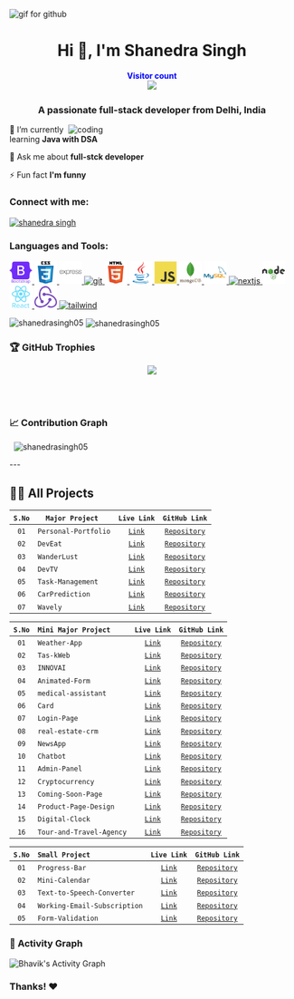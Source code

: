 <img src="https://i.imgur.com/1ZvVkDc.gif" alt="gif for github"></img>

<h1 align="center">Hi 👋, I'm Shanedra Singh</h1>
<p align="center">
  <b style="color: blue;  ">Visitor count</b>
  <br>
  <a style="" href="https://github.com/shanedrasingh05">
  <img src="https://page-visitor.vercel.app/shanedrasingh05/count.svg" />
  </a>
</p>


<h3 align="center">A passionate full-stack developer from Delhi, India</h3>
<img align="right" alt="coding" width="400" src="https://user-images.githubusercontent.com/55389276/140866485-8fb1c876-9a8f-4d6a-98dc-08c4981eaf70.gif"

🌱 I’m currently learning **Java with DSA**

💬 Ask me about **full-stck developer**

⚡ Fun fact **I'm funny**

<h3 align="left">Connect with me:</h3>
<p align="left">
<a href="https://www.linkedin.com/in/shanedra-singh-47342821a/" target="blank"><img align="center" src="https://raw.githubusercontent.com/rahuldkjain/github-profile-readme-generator/master/src/images/icons/Social/linked-in-alt.svg" alt="shanedra singh" height="30" width="40" /></a>
</p>

<h3 align="left">Languages and Tools:</h3>
<p align="left"> <a href="https://getbootstrap.com" target="_blank" rel="noreferrer"> <img src="https://raw.githubusercontent.com/devicons/devicon/master/icons/bootstrap/bootstrap-plain-wordmark.svg" alt="bootstrap" width="40" height="40"/> </a> <a href="https://www.w3schools.com/css/" target="_blank" rel="noreferrer"> <img src="https://raw.githubusercontent.com/devicons/devicon/master/icons/css3/css3-original-wordmark.svg" alt="css3" width="40" height="40"/> </a> <a href="https://expressjs.com" target="_blank" rel="noreferrer"> <img src="https://raw.githubusercontent.com/devicons/devicon/master/icons/express/express-original-wordmark.svg" alt="express" width="40" height="40"/> </a> <a href="https://git-scm.com/" target="_blank" rel="noreferrer"> <img src="https://www.vectorlogo.zone/logos/git-scm/git-scm-icon.svg" alt="git" width="40" height="40"/> </a> <a href="https://www.w3.org/html/" target="_blank" rel="noreferrer"> <img src="https://raw.githubusercontent.com/devicons/devicon/master/icons/html5/html5-original-wordmark.svg" alt="html5" width="40" height="40"/> </a> <a href="https://www.java.com" target="_blank" rel="noreferrer"> <img src="https://raw.githubusercontent.com/devicons/devicon/master/icons/java/java-original.svg" alt="java" width="40" height="40"/> </a> <a href="https://developer.mozilla.org/en-US/docs/Web/JavaScript" target="_blank" rel="noreferrer"> <img src="https://raw.githubusercontent.com/devicons/devicon/master/icons/javascript/javascript-original.svg" alt="javascript" width="40" height="40"/> </a> <a href="https://www.mongodb.com/" target="_blank" rel="noreferrer"> <img src="https://raw.githubusercontent.com/devicons/devicon/master/icons/mongodb/mongodb-original-wordmark.svg" alt="mongodb" width="40" height="40"/> </a> <a href="https://www.mysql.com/" target="_blank" rel="noreferrer"> <img src="https://raw.githubusercontent.com/devicons/devicon/master/icons/mysql/mysql-original-wordmark.svg" alt="mysql" width="40" height="40"/> </a> <a href="https://nextjs.org/" target="_blank" rel="noreferrer"> <img src="https://cdn.worldvectorlogo.com/logos/nextjs-2.svg" alt="nextjs" width="40" height="40"/> </a> <a href="https://nodejs.org" target="_blank" rel="noreferrer"> <img src="https://raw.githubusercontent.com/devicons/devicon/master/icons/nodejs/nodejs-original-wordmark.svg" alt="nodejs" width="40" height="40"/> </a> <a href="https://reactjs.org/" target="_blank" rel="noreferrer"> <img src="https://raw.githubusercontent.com/devicons/devicon/master/icons/react/react-original-wordmark.svg" alt="react" width="40" height="40"/> </a> <a href="https://redux.js.org" target="_blank" rel="noreferrer"> <img src="https://raw.githubusercontent.com/devicons/devicon/master/icons/redux/redux-original.svg" alt="redux" width="40" height="40"/> </a> <a href="https://tailwindcss.com/" target="_blank" rel="noreferrer"> <img src="https://www.vectorlogo.zone/logos/tailwindcss/tailwindcss-icon.svg" alt="tailwind" width="40" height="40"/> </a> </p>

<p><img align="left" src="https://github-readme-stats.vercel.app/api/top-langs?username=shanedrasingh05&show_icons=true&locale=en&layout=compact" alt="shanedrasingh05" /></p>

<p>&nbsp;<img align="center" src="https://github-readme-stats.vercel.app/api?username=shanedrasingh05&show_icons=true&locale=en" alt="shanedrasingh05" /></p>

<!-- <p><img align="center" src="https://github-readme-streak-stats.herokuapp.com/?user=shanedrasingh05&" alt="shanedrasingh05" /></p> -->

### 🏆 GitHub Trophies

<p align="center">
  <img src="https://github-profile-trophy.vercel.app/?username=shanedrasingh05&theme=tokyonight&column=4&margin-w=15&margin-h=15" />
</p><br><br>

### 📈 Contribution Graph

<p>&nbsp;
  <img align="center" src="https://github-readme-stats.vercel.app/api?username=shanedrasingh05&show_icons=true&locale=en" alt="shanedrasingh05" />
</p>
---

## 🧑‍🏫 **All Projects**                                                                                                                                               

| `S.No` | `  Major Project` |                       `Live Link`                        |                          `GitHub Link`                             |
| :----: | :------------------- | :------------------------------------------------------: | :-------------------------------------------------------------: |
|  `01`  | `Personal-Portfolio`           |      [`Link`](https://shanedrasingh.vercel.app/)      |    [`Repository`](https://github.com/shanedrasingh05/personal_portfolio)     |
|  `02`  | `DevEat`         |     [`Link`](https://dev-eat.vercel.app/)      |    [`Repository`](https://github.com/shanedrasingh05/DevEat)    |
|  `03`  | `WanderLust`     | [`Link`](https://wanderlust-project-shanedra.onrender.com/) | [`Repository`](https://github.com/shanedrasingh05/wanderlust-project)  |
|  `04`  | `DevTV`     | [`Link`](https://dev-tv.vercel.app/) | [`Repository`](https://github.com/shanedrasingh05/DevTv)  |
|  `05`  | `Task-Management`     | [`Link`](https://task-management-org.vercel.app/) | [`Repository`](https://github.com/shanedrasingh05/Task_Management)  |
|  `06`  | `CarPrediction`     | [`Link`](https://carprediction-umutcw4dn4xzqtwpqwmwbe.streamlit.app/) | [`Repository`](https://github.com/shanedrasingh05/CarPrediction)  |
|  `07`  | `Wavely`     | [`Link`](#) | [`Repository`](https://github.com/shanedrasingh05/Wavely)  |



| `S.No` | `Mini Major Project` |                       `Live Link`                        |                          `GitHub Link`                          |
| :----: | :------------------- | :------------------------------------------------------: | :-------------------------------------------------------------: |
|  `01`  | `Weather-App`           |      [`Link`](https://shanedrasingh05.github.io/Weather_App/)      |    [`Repository`](https://github.com/shanedrasingh05/Weather_App)     |
|  `02`  | `Tas-kWeb`         |     [`Link`](https://task-web-one.vercel.app/)      |    [`Repository`](https://github.com/shanedrasingh05/TaskWeb)    |
|  `03`  | `INNOVAI`     | [`Link`](#) | [`Repository`](https://github.com/shanedrasingh05/INNOVAI)  |
|  `04`  | `Animated-Form`   | [`Link`](https://shanedrasingh05.github.io/Animated_Form/)  |  [`Repository`](https://github.com/shanedrasingh05/Animated_Form)  |
|  `05`  | `medical-assistant`       |  [`Link`](#)  |  [`Repository`](https://github.com/shanedrasingh05/medical-assistant)   |
|  `06`  | `Card`       |  [`Link`](https://shanedrasingh05.github.io/Task_card)  |  [`Repository`](https://github.com/shanedrasingh05/Task_card/)   |
|  `07`  | `Login-Page`       |  [`Link`](#)  |  [`Repository`](https://github.com/shanedrasingh05/Modern-Login-Page)   |
|  `08`  | `real-estate-crm`       |  [`Link`](#)  |  [`Repository`](https://github.com/shanedrasingh05/real-estate-crm)   |
|  `09`  | `NewsApp`       |  [`Link`](https://shanedrasingh05.github.io/NewsApp)  |  [`Repository`](https://github.com/shanedrasingh05/NewsApp)   |
|  `10`  | `Chatbot`       |  [`Link`](https://shanedrasingh05.github.io/Chatbot/)  |  [`Repository`](https://github.com/shanedrasingh05/Chatbot)   |
|  `11`  | `Admin-Panel`       |  [`Link`](https://shanedrasingh05.github.io/Admin-Panel/)  |  [`Repository`](https://github.com/shanedrasingh05/Admin-Panel)   |
|  `12`  | `Cryptocurrency`       |  [`Link`](https://shanedrasingh05.github.io/Cryptocurrency/)  |  [`Repository`](https://github.com/shanedrasingh05/Cryptocurrency)   |
|  `13`  | `Coming-Soon-Page`       |  [`Link`](https://shanedrasingh05.github.io/Coming-Soon-Page/)  |  [`Repository`](https://github.com/shanedrasingh05/Coming-Soon-Page)   |
|  `14`  | `Product-Page-Design`       |  [`Link`](https://shanedrasingh05.github.io/Product-Page-Design/)  |  [`Repository`](https://github.com/shanedrasingh05/Product-Page-Design)   |
|  `15`  | `Digital-Clock`       |  [`Link`](https://shanedrasingh05.github.io/Digital-Clock/)  |  [`Repository`](https://github.com/shanedrasingh05/Digital-Clock)   |
|  `16`  | `Tour-and-Travel-Agency`       |  [`Link`](https://shanedrasingh05.github.io/Digital-Clock/)  |  [`Repository`](https://github.com/shanedrasingh05/Tour-and-Travel-Agency)   |




| `S.No` | `Small Project`    |                        `Live Link`                         |                          `GitHub Link`                           |
| :----: | :----------------- | :--------------------------------------------------------: | :--------------------------------------------------------------: |
|  `01`  | `Progress-Bar`       |       [`Link`](https://shanedrasingh05.github.io/Progress-Bar/)       |    [`Repository`](https://github.com/shanedrasingh05/Progress-Bar)    |
|  `02`  | `Mini-Calendar` | [`Link`](https://shanedrasingh05.github.io/Mini-Calendar/) | [`Repository`](https://github.com/shanedrasingh05/Mini-Calendar) |
|  `03`  | `Text-to-Speech-Converter`   |  [`Link`](https://shanedrasingh05.github.io/Text-to-Speech-Converter/)  |  [`Repository`](https://github.com/shanedrasingh05/Text-to-Speech-Converter)  |
|  `04`  | `Working-Email-Subscription`  | [`Link`](https://akashdeep023.github.io/Card_Project_Js/)  | [`Repository`](https://github.com/shanedrasingh05/Working-Email-Subscription)  |
|  `05`  | `Form-Validation`  | [`Link`](https://shanedrasingh05.github.io/Form-Validation/)  | [`Repository`](https://github.com/shanedrasingh05/Form-Validation)  |




### 📱 Activity Graph

<img alt="Bhavik's Activity Graph" src="https://github-readme-activity-graph.vercel.app/graph?username=shanedrasingh05&theme=tokyo-night&hide_border=true" />

<!-- <h3>Thanks! &#10084;<i class="fa fa-heart" style="font-size:48px;color:red"></i></h3> -->
<h3>Thanks! &#10084;</h3>

